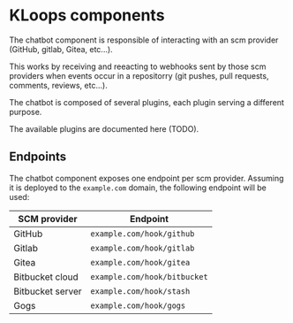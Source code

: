 # KLoops components

The chatbot component is responsible of interacting with an scm provider (GitHub, gitlab, Gitea, etc...).

This works by receiving and reeacting to webhooks sent by those scm providers when events occur in a repositorry (git pushes, pull requests, comments, reviews, etc...).

The chatbot is composed of several plugins, each plugin serving a different purpose.

The available plugins are documented here (TODO).

## Endpoints

The chatbot component exposes one endpoint per scm provider. Assuming it is deployed to the `example.com` domain, the following endpoint will be used:

| SCM provider      | Endpoint                      |
|-------------------|-------------------------------|
| GitHub            | `example.com/hook/github`     |
| Gitlab            | `example.com/hook/gitlab`     |
| Gitea             | `example.com/hook/gitea`      |
| Bitbucket cloud   | `example.com/hook/bitbucket`  |
| Bitbucket server  | `example.com/hook/stash`      |
| Gogs              | `example.com/hook/gogs`       |
